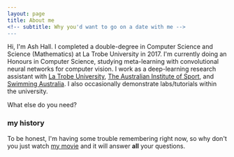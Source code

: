 ```yaml
---
layout: page
title: About me
<!-- subtitle: Why you'd want to go on a date with me -->
---
```


Hi, I'm Ash Hall. I completed a double-degree in Computer Science and Science (Mathematics) at La Trobe University in 2017.
I'm currently doing an Honours in Computer Science, studying meta-learning with convolutional neural networks for computer vision.
I work as a deep-learning research assistant with [La Trobe University](https://www.latrobe.edu.au/), [The Australian Institute of Sport](https://www.ausport.gov.au/ais), and [Swimming Australia](https://www.swimming.org.au/home.aspx). I also occasionally demonstrate labs/tutorials within the university.

What else do you need?

### my history

To be honest, I'm having some trouble remembering right now, so why don't you just watch [my movie](http://en.wikipedia.org/wiki/The_Princess_Bride_%28film%29) and it will answer **all** your questions.
